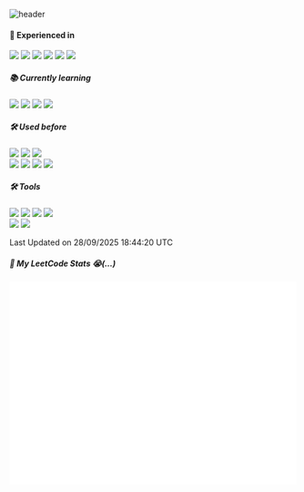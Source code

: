 
![header](https://capsule-render.vercel.app/api?type=rect&color=auto&height=40&text=Hello%20World!%20😲&fontSize=28&fontAlign=15)


#### **💼 Experienced in**
<p>
  <img src="https://img.shields.io/badge/C-00599C?style=for-the-badge&logo=c&logoColor=white" />
  <img src="https://img.shields.io/badge/Pro*C-00599C?style=for-the-badge" />
  <img src="https://img.shields.io/badge/VBScript-0078D7?style=for-the-badge" />
  <img src="https://img.shields.io/badge/Oracle-F80000?style=for-the-badge&logo=oracle&logoColor=black"/>
  <img src="https://img.shields.io/badge/Unix-003B57?style=for-the-badge" />
  <img src="https://img.shields.io/badge/Linux-FCC624?style=for-the-badge&logo=linux&logoColor=black" />
  
</p>

##### 📚 **Currently learning**
<p>
  <img src="https://img.shields.io/badge/Spring-6DB33F?style=for-the-badge&logo=spring&logoColor=white" />
  <img src="https://img.shields.io/badge/SpringBoot-6DB33F?style=for-the-badge&logo=springboot&logoColor=white" />
  <img src="https://img.shields.io/badge/JSP-007396?style=for-the-badge&logo=java&logoColor=white" />
  <img src="https://img.shields.io/badge/AWS-232F3E?style=for-the-badge&logo=amazonaws&logoColor=white" />
</p>

##### 🛠️ **Used before**
<p>
  <img src="https://img.shields.io/badge/Java-ED8B00?style=for-the-badge&logo=openjdk&logoColor=white"/>
  <img src="https://img.shields.io/badge/JavaScript-F7DF1E?style=for-the-badge&logo=javascript&logoColor=black"/>
  <img src="https://img.shields.io/badge/MySQL-4479A1?style=for-the-badge&logo=MySQL&logoColor=FFFFFF"/>
  <br>
  <img src="https://img.shields.io/badge/HTML5-E34F26?style=for-the-badge&logo=html5&logoColor=white"/>
  <img src="https://img.shields.io/badge/CSS3-1572B6?style=for-the-badge&logo=css3&logoColor=white"/>
  <img src="https://img.shields.io/badge/Bootstrap-563D7C?style=for-the-badge&logo=bootstrap&logoColor=white"/>
  <img src="https://img.shields.io/badge/jQuery-0769AD?style=for-the-badge&logo=jquery&logoColor=white"/>
</p>

##### 🛠️ **Tools**
<p>
  <img src="https://img.shields.io/badge/Eclipse-2C2255?style=for-the-badge&logo=eclipse&logoColor=white"/>
  <img src="https://img.shields.io/badge/IntelliJ_IDEA-000000.svg?style=for-the-badge&logo=intellij-idea&logoColor=white"/>
  <img src="https://img.shields.io/badge/Visual_Studio_Code-0078D4?style=for-the-badge&logo=visual%20studio%20code&logoColor=white"/>
  <img src="https://img.shields.io/badge/VIM-%2311AB00.svg?&style=for-the-badge&logo=vim&logoColor=white"/>
 <br>
  <img src="https://img.shields.io/badge/git-F05032?style=for-the-badge&logo=git&logoColor=FFFFFF"/>
  <img src="https://img.shields.io/badge/notion-000000?style=for-the-badge&logo=notion&logoColor=FFFFFF"/>
  </p>

<!--START_SECTION:waka-->

 Last Updated on 28/09/2025 18:44:20 UTC
<!--END_SECTION:waka-->

##### 🧠 My LeetCode Stats 😭(...)<br>
<!--| <img src="https://leetcard.jacoblin.cool/inuse918?theme=dark&font=Roboto&ext=activity" width="230"/> | ![LeetCode Stats](https://raw.githubusercontent.com/inuse918/inuse918/main/metrics.plugin.leetcode.svg) |-->
 ![LeetCode Stats](https://raw.githubusercontent.com/inuse918/inuse918/main/metrics.plugin.leetcode.svg)

